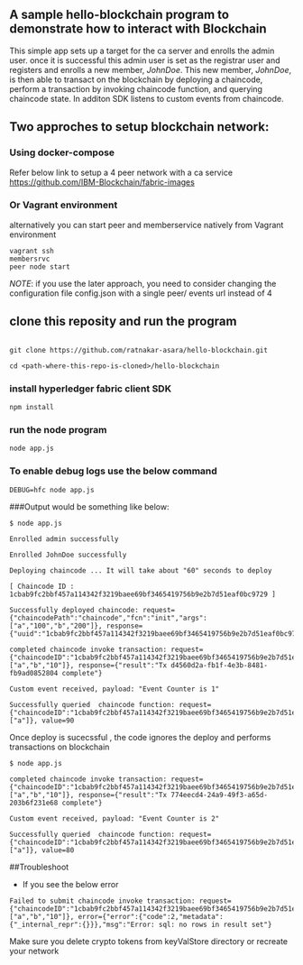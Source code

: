 ## A sample hello-blockchain program to demonstrate how to interact with Blockchain

This simple app sets up a target for the ca server and enrolls the admin user. once it is successful this admin user is set as the registrar user and registers and enrolls a new member, *JohnDoe*.  This new member, *JohnDoe*, is then able to transact on the blockchain by deploying a chaincode, perform a transaction by invoking chaincode function, and querying chaincode state. In additon SDK listens to custom events from chaincode.

## Two approches to setup blockchain network:

### Using docker-compose
Refer below link to setup a 4 peer network with a ca service
https://github.com/IBM-Blockchain/fabric-images

### Or Vagrant environment
alternatively you can start peer and memberservice natively from Vagrant environment

```
vagrant ssh
membersrvc
peer node start
```
*NOTE*: if you use the later approach, you need to consider changing the configuration file config.json with a single peer/ events url instead of 4

## clone this reposity and run the program

```

git clone https://github.com/ratnakar-asara/hello-blockchain.git

cd <path-where-this-repo-is-cloned>/hello-blockchain

```


### install hyperledger fabric client SDK
 
`npm install`

### run the node program

`node app.js`

### To enable debug logs use the below command

`DEBUG=hfc node app.js`

###Output would be something like below:
```
$ node app.js

Enrolled admin successfully

Enrolled JohnDoe successfully

Deploying chaincode ... It will take about "60" seconds to deploy 

[ Chaincode ID :  1cbab9fc2bbf457a114342f3219baee69bf3465419756b9e2b7d51eaf0bc9729 ]

Successfully deployed chaincode: request={"chaincodePath":"chaincode","fcn":"init","args":["a","100","b","200"]}, response={"uuid":"1cbab9fc2bbf457a114342f3219baee69bf3465419756b9e2b7d51eaf0bc9729","chaincodeID":"1cbab9fc2bbf457a114342f3219baee69bf3465419756b9e2b7d51eaf0bc9729"} 

completed chaincode invoke transaction: request={"chaincodeID":"1cbab9fc2bbf457a114342f3219baee69bf3465419756b9e2b7d51eaf0bc9729","fcn":"invoke","args":["a","b","10"]}, response={"result":"Tx d4560d2a-fb1f-4e3b-8481-fb9ad0852804 complete"}

Custom event received, payload: "Event Counter is 1"

Successfully queried  chaincode function: request={"chaincodeID":"1cbab9fc2bbf457a114342f3219baee69bf3465419756b9e2b7d51eaf0bc9729","fcn":"query","args":["a"]}, value=90 
```

Once deploy is sucecssful , the code ignores the deploy and performs transactions on blockchain

```
$ node app.js

completed chaincode invoke transaction: request={"chaincodeID":"1cbab9fc2bbf457a114342f3219baee69bf3465419756b9e2b7d51eaf0bc9729","fcn":"invoke","args":["a","b","10"]}, response={"result":"Tx 774eecd4-24a9-49f3-a65d-203b6f231e68 complete"}

Custom event received, payload: "Event Counter is 2"

Successfully queried  chaincode function: request={"chaincodeID":"1cbab9fc2bbf457a114342f3219baee69bf3465419756b9e2b7d51eaf0bc9729","fcn":"query","args":["a"]}, value=80 

```


##Troubleshoot
* If you see the below error
```
Failed to submit chaincode invoke transaction: request={"chaincodeID":"1cbab9fc2bbf457a114342f3219baee69bf3465419756b9e2b7d51eaf0bc9729","fcn":"invoke","args":["a","b","10"]}, error={"error":{"code":2,"metadata":{"_internal_repr":{}}},"msg":"Error: sql: no rows in result set"}
```
Make sure you delete crypto tokens from keyValStore directory or recreate your network

